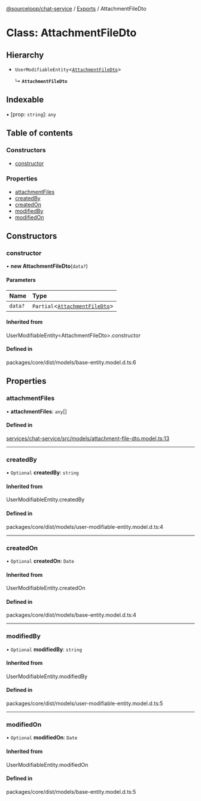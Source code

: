 [@sourceloop/chat-service](../README.md) / [Exports](../modules.md) / AttachmentFileDto

# Class: AttachmentFileDto

## Hierarchy

- `UserModifiableEntity`<[`AttachmentFileDto`](AttachmentFileDto.md)\>

  ↳ **`AttachmentFileDto`**

## Indexable

▪ [prop: `string`]: `any`

## Table of contents

### Constructors

- [constructor](AttachmentFileDto.md#constructor)

### Properties

- [attachmentFiles](AttachmentFileDto.md#attachmentfiles)
- [createdBy](AttachmentFileDto.md#createdby)
- [createdOn](AttachmentFileDto.md#createdon)
- [modifiedBy](AttachmentFileDto.md#modifiedby)
- [modifiedOn](AttachmentFileDto.md#modifiedon)

## Constructors

### constructor

• **new AttachmentFileDto**(`data?`)

#### Parameters

| Name | Type |
| :------ | :------ |
| `data?` | `Partial`<[`AttachmentFileDto`](AttachmentFileDto.md)\> |

#### Inherited from

UserModifiableEntity<AttachmentFileDto\>.constructor

#### Defined in

packages/core/dist/models/base-entity.model.d.ts:6

## Properties

### attachmentFiles

• **attachmentFiles**: `any`[]

#### Defined in

[services/chat-service/src/models/attachment-file-dto.model.ts:13](https://github.com/sourcefuse/loopback4-microservice-catalog/blob/d35fdb3f0/services/chat-service/src/models/attachment-file-dto.model.ts#L13)

___

### createdBy

• `Optional` **createdBy**: `string`

#### Inherited from

UserModifiableEntity.createdBy

#### Defined in

packages/core/dist/models/user-modifiable-entity.model.d.ts:4

___

### createdOn

• `Optional` **createdOn**: `Date`

#### Inherited from

UserModifiableEntity.createdOn

#### Defined in

packages/core/dist/models/base-entity.model.d.ts:4

___

### modifiedBy

• `Optional` **modifiedBy**: `string`

#### Inherited from

UserModifiableEntity.modifiedBy

#### Defined in

packages/core/dist/models/user-modifiable-entity.model.d.ts:5

___

### modifiedOn

• `Optional` **modifiedOn**: `Date`

#### Inherited from

UserModifiableEntity.modifiedOn

#### Defined in

packages/core/dist/models/base-entity.model.d.ts:5
